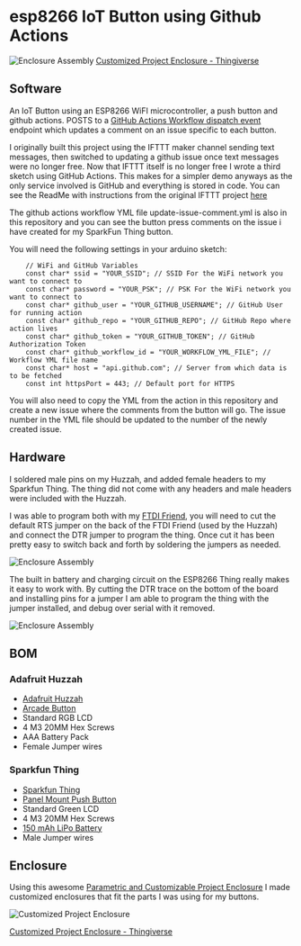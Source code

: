 # esp8266 IoT Button using Github Actions

![Enclosure Assembly](http://garthvh.com/assets/img/esp8266/sparkfun_thing.jpg "Thing Enclosure")
[Customized Project Enclosure - Thingiverse](http://www.thingiverse.com/thing:981124)

## Software

An IoT Button using an ESP8266 WiFI microcontroller, a push button and github actions. POSTS to a [GitHub Actions Workflow dispatch event]( https://docs.github.com/en/rest/reference/actions#create-a-workflow-dispatch-event) endpoint which updates a comment on an issue specific to each button.

I originally built this project using the IFTTT maker channel sending text messages, then switched to updating a github issue once text messages were no longer free.  Now that IFTTT itself is no longer free I wrote a third sketch using GitHub Actions. This makes for a simpler demo anyways as the only service involved is GitHub and everything is stored in code. You can see the ReadMe with instructions from the original IFTTT project [here](https://github.com/garthvh/esp8266button/wiki/Original-IFTTT-Readme)

The github actions workflow YML file update-issue-comment.yml is also in this repository and you can see the button press comments on the issue i have created for my SparkFun Thing button.

You will need the following settings in your arduino sketch:

        // WiFi and GitHub Variables
        const char* ssid = "YOUR_SSID"; // SSID For the WiFi network you want to connect to
        const char* password = "YOUR_PSK"; // PSK For the WiFi network you want to connect to
        const char* github_user = "YOUR_GITHUB_USERNAME"; // GitHub User for running action
        const char* github_repo = "YOUR_GITHUB_REPO"; // GitHub Repo where action lives
        const char* github_token = "YOUR_GITHUB_TOKEN"; // GitHub Authorization Token
        const char* github_workflow_id = "YOUR_WORKFLOW_YML_FILE"; // Workflow YML file name
        const char* host = "api.github.com"; // Server from which data is to be fetched
        const int httpsPort = 443; // Default port for HTTPS 


You will also need to copy the YML from the action in this repository and create a new issue where the comments from the button will go.  The issue number in the YML file should be updated to the number of the newly created issue.

## Hardware

I soldered male pins on my Huzzah, and added female headers to my Sparkfun Thing. The thing did not come with any headers and male headers were included with the Huzzah.

I was able to program both with my [FTDI Friend](https://www.adafruit.com/product/284), you will need to cut the default RTS jumper on the back of the FTDI Friend (used by the Huzzah) and connect the DTR jumper to program the thing. Once cut it has been pretty easy to switch back and forth by soldering the jumpers as needed.

![Enclosure Assembly](http://garthvh.com/assets/img/esp8266/button_assembly.jpg "Huzzah Assembly")

The built in battery and charging circuit on the ESP8266 Thing really makes it easy to work with. By cutting the DTR trace on the bottom of the board and installing pins for a jumper I am able to program the thing with the jumper installed, and debug over serial with it removed.

![Enclosure Assembly](http://garthvh.com/assets/img/esp8266/sparkfun_thing_circuit.jpg "Thing Assembly")

## BOM

### Adafruit Huzzah

* [Adafruit Huzzah](https://www.adafruit.com/products/2471)
* [Arcade Button](https://www.sparkfun.com/products/9339)
* Standard RGB LCD
* 4 M3 20MM Hex Screws
* AAA Battery Pack
* Female Jumper wires

### Sparkfun Thing

* [Sparkfun Thing](https://www.sparkfun.com/products/13231)
* [Panel Mount Push Button](https://www.adafruit.com/products/1504)
* Standard Green LCD
* 4 M3 20MM Hex Screws
* [150 mAh LiPo Battery](https://www.adafruit.com/product/1317)
* Male Jumper wires


## Enclosure
Using this awesome [Parametric and Customizable Project Enclosure](http://www.thingiverse.com/thing:155001) I made customized enclosures that fit the parts I was using for my buttons.

![Customized  Project Enclosure](http://garthvh.com/assets/img/esp8266/button_enclosure_green.jpg "Customized Project Enclosure")

[Customized Project Enclosure - Thingiverse](http://www.thingiverse.com/thing:941755)
